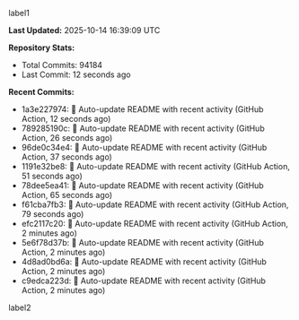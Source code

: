 
label1 
<!-- ACTIVITY_START -->
**Last Updated:** 2025-10-14 16:39:09 UTC

**Repository Stats:**
- Total Commits: 94184
- Last Commit: 12 seconds ago

**Recent Commits:**
- 1a3e227974: 🤖 Auto-update README with recent activity (GitHub Action, 12 seconds ago)
- 789285190c: 🤖 Auto-update README with recent activity (GitHub Action, 26 seconds ago)
- 96de0c34e4: 🤖 Auto-update README with recent activity (GitHub Action, 37 seconds ago)
- 1191e32be8: 🤖 Auto-update README with recent activity (GitHub Action, 51 seconds ago)
- 78dee5ea41: 🤖 Auto-update README with recent activity (GitHub Action, 65 seconds ago)
- f61cba7fb3: 🤖 Auto-update README with recent activity (GitHub Action, 79 seconds ago)
- efc2117c20: 🤖 Auto-update README with recent activity (GitHub Action, 2 minutes ago)
- 5e6f78d37b: 🤖 Auto-update README with recent activity (GitHub Action, 2 minutes ago)
- 4d8ad0bd6a: 🤖 Auto-update README with recent activity (GitHub Action, 2 minutes ago)
- c9edca223d: 🤖 Auto-update README with recent activity (GitHub Action, 2 minutes ago)
<!-- ACTIVITY_END -->

label2
